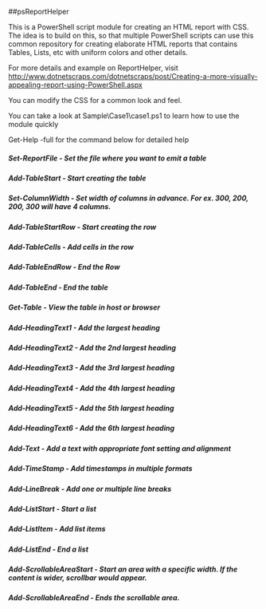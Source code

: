 ##psReportHelper

This is a PowerShell script module for creating an HTML report with CSS. The idea is to build on this, so that multiple PowerShell scripts can use this common repository for creating elaborate HTML reports that contains Tables, Lists, etc with uniform colors and other details.

For more details and example on ReportHelper, visit http://www.dotnetscraps.com/dotnetscraps/post/Creating-a-more-visually-appealing-report-using-PowerShell.aspx

You can modify the CSS for a common look and feel.

You can take a look at Sample\Case1\case1.ps1 to learn how to use the module quickly

Get-Help -full for the command below for detailed help

##### Set-ReportFile - Set the file where you want to emit a table
##### Add-TableStart - Start creating the table
##### Set-ColumnWidth - Set width of columns in advance. For ex. 300, 200, 200, 300 will have 4 columns.
##### Add-TableStartRow - Start creating the row
##### Add-TableCells - Add cells in the row
##### Add-TableEndRow - End the Row
##### Add-TableEnd - End the table
##### Get-Table - View the table in host or browser
##### Add-HeadingText1 - Add the largest heading
##### Add-HeadingText2 - Add the 2nd largest heading
##### Add-HeadingText3 - Add the 3rd largest heading
##### Add-HeadingText4 - Add the 4th largest heading
##### Add-HeadingText5 - Add the 5th largest heading
##### Add-HeadingText6 - Add the 6th largest heading
##### Add-Text - Add a text with appropriate font setting and alignment
##### Add-TimeStamp - Add timestamps in multiple formats
##### Add-LineBreak - Add one or multiple line breaks
##### Add-ListStart - Start a list
##### Add-ListItem - Add list items
##### Add-ListEnd - End a list
##### Add-ScrollableAreaStart - Start an area with a specific width. If the content is wider, scrollbar would appear.
##### Add-ScrollableAreaEnd - Ends the scrollable area.
